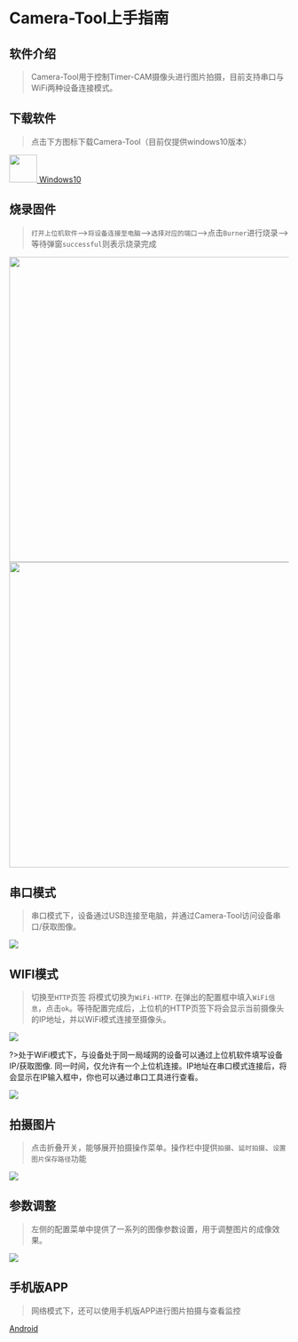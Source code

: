 # Camera-Tool上手指南

## 软件介绍

>Camera-Tool用于控制Timer-CAM摄像头进行图片拍摄，目前支持串口与WiFi两种设备连接模式。

## 下载软件

>点击下方图标下载Camera-Tool（目前仅提供windows10版本）

<div class="files_download">
   <p class="item">
      <a href="https://m5stack.oss-cn-shenzhen.aliyuncs.com/resource/software/cameraToolsV1.3.rar">
      <img src="/image/base/Windows_logo.webp" width="50">
      <span class="item-title">Windows10</span>
      </a>
   </p>
</div>

## 烧录固件

>`打开上位机软件`-->`将设备连接至电脑`-->`选择对应的端口`-->点击`Burner`进行烧录-->等待弹窗`successful`则表示烧录完成

<img src="assets\img\quick_start\timer_cam\camera_tool_01.webp" width="550px">
<img src="assets\img\quick_start\timer_cam\camera_tool_02.webp" width="550px">

## 串口模式

>串口模式下，设备通过USB连接至电脑，并通过Camera-Tool访问设备串口/获取图像。 

<img src="assets\img\quick_start\timer_cam\camera_tool_03.webp">

## WIFI模式

>切换至`HTTP`页签 将模式切换为`WiFi-HTTP`. 在弹出的配置框中填入`WiFi信息`，点击`ok`。等待配置完成后，上位机的HTTP页签下将会显示当前摄像头的IP地址，并以WiFi模式连接至摄像头。

<img src="assets\img\quick_start\timer_cam\camera_tool_04.webp">

?>处于WiFi模式下，与设备处于同一局域网的设备可以通过上位机软件填写设备IP/获取图像. 同一时间，仅允许有一个上位机连接。IP地址在串口模式连接后，将会显示在IP输入框中，你也可以通过串口工具进行查看。

<img src="assets\img\quick_start\timer_cam\camera_tool_05.webp">


## 拍摄图片

>点击折叠开关，能够展开拍摄操作菜单。操作栏中提供`拍摄`、`延时拍摄`、`设置图片保存路径`功能

<img src="assets\img\quick_start\timer_cam\camera_tool_06.webp">


## 参数调整

>左侧的配置菜单中提供了一系列的图像参数设置，用于调整图片的成像效果。

<img src="assets\img\quick_start\timer_cam\camera_tool_07.webp">


## 手机版APP

>网络模式下，还可以使用手机版APP进行图片拍摄与查看监控

<div class="files_download">
   <p class="item">
      <a href="https://m5stack.oss-cn-shenzhen.aliyuncs.com/resource/software/TimerCAM-App-Android.apk">
      <span class="item-title">Android</span>
      </a>
   </p>
</div>

<script>
   anchor_search();
   scrollFunc();
</script>
